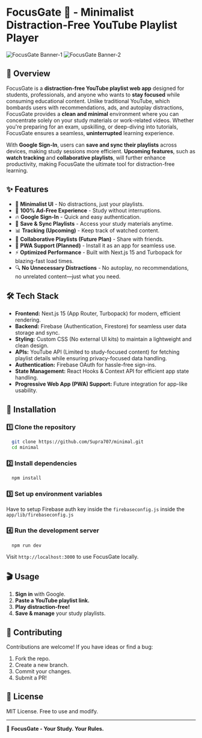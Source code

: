 # FocusGate 🎯 - Minimalist Distraction-Free YouTube Playlist Player

![FocusGate Banner-1](https://github.com/user-attachments/assets/d450c039-a276-4eaa-a521-6e81ea7a9ccb)
![FocusGate Banner-2](https://github.com/user-attachments/assets/3d31c504-71ec-4036-bdfe-12b4a4900208)

## 🚀 Overview
FocusGate is a **distraction-free YouTube playlist web app** designed for students, professionals, and anyone who wants to **stay focused** while consuming educational content. Unlike traditional YouTube, which bombards users with recommendations, ads, and autoplay distractions, FocusGate provides a **clean and minimal** environment where you can concentrate solely on your study materials or work-related videos. Whether you're preparing for an exam, upskilling, or deep-diving into tutorials, FocusGate ensures a seamless, **uninterrupted** learning experience. 

With **Google Sign-In**, users can **save and sync their playlists** across devices, making study sessions more efficient. **Upcoming features**, such as **watch tracking** and **collaborative playlists**, will further enhance productivity, making FocusGate the ultimate tool for distraction-free learning.

## ✨ Features
- 🎯 **Minimalist UI** - No distractions, just your playlists.
- 🚫 **100% Ad-Free Experience** - Study without interruptions.
- 🔥 **Google Sign-In** - Quick and easy authentication.
- 📂 **Save & Sync Playlists** - Access your study materials anytime.
- 📊 **Tracking (Upcoming)** - Keep track of watched content.
- 🤝 **Collaborative Playlists (Future Plan)** - Share with friends.
- 📱 **PWA Support (Planned)** - Install it as an app for seamless use.
- ⚡ **Optimized Performance** - Built with Next.js 15 and Turbopack for blazing-fast load times.
- 🔍 **No Unnecessary Distractions** - No autoplay, no recommendations, no unrelated content—just what you need.

## 🛠 Tech Stack
- **Frontend:** Next.js 15 (App Router, Turbopack) for modern, efficient rendering.
- **Backend:** Firebase (Authentication, Firestore) for seamless user data storage and sync.
- **Styling:** Custom CSS (No external UI kits) to maintain a lightweight and clean design.
- **APIs:** YouTube API (Limited to study-focused content) for fetching playlist details while ensuring privacy-focused data handling.
- **Authentication:** Firebase OAuth for hassle-free sign-ins.
- **State Management:** React Hooks & Context API for efficient app state handling.
- **Progressive Web App (PWA) Support:** Future integration for app-like usability.

## 📜 Installation
### **1️⃣ Clone the repository**
```bash
  git clone https://github.com/Supra707/minimal.git
  cd minimal
```
### **2️⃣ Install dependencies**
```bash
  npm install
```
### **3️⃣ Set up environment variables**
Have to setup Firebase auth key inside the `firebaseconfig.js` inside the `app/lib/firebaseconfig.js`
### **4️⃣ Run the development server**
```bash
  npm run dev
```
Visit `http://localhost:3000` to use FocusGate locally.

## 🎬 Usage
1. **Sign in** with Google.
2. **Paste a YouTube playlist link.**
3. **Play distraction-free!**
4. **Save & manage** your study playlists.

## 🤝 Contributing
Contributions are welcome! If you have ideas or find a bug:
1. Fork the repo.
2. Create a new branch.
3. Commit your changes.
4. Submit a PR!

## 📜 License
MIT License. Free to use and modify.

---
🚀 **FocusGate - Your Study. Your Rules.**
